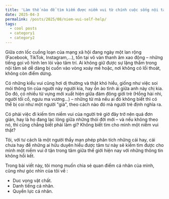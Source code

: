 ```yaml
---
title: 'Làm thế nào để tìm kiếm được niềm vui từ chính cuộc sống nội tại'
date: 2025-04-3
permalink: /posts/2025/08/niem-vui-self-help/
tags:
  - cool posts
  - category1
  - category2
---
```

Giữa cơn lốc cuồng loạn của mạng xã hội đang ngày một lan rộng (Facebook, TikTok, Instagram,...), tồn tại vô vàn thanh âm xao động – những tiếng gọi vô hình len lỏi vào tâm trí. Ai không giữ được sự lặng thầm trong nội tâm sẽ dễ dàng bị cuốn vào vòng xoáy mê hoặc, nơi không có lối thoát, không còn điểm dừng.

Có những kiểu vui cũng hơi dị thường và thật khó hiểu, giống như việc soi mói thông tin của người này người kia, hay ồn ào tình ái giữa anh này chị kia. Do đó, có nhiều từ vựng mới xuất hiện giữa đám đông giới trẻ (Hồng hài nhi, người tối cổ, ngưu ma vương...) – những từ mà nếu ai đó không biết thì có thể bị coi như một người "già", theo cách nào đó mà người trẻ định nghĩa ra.

Có phải việc đi kiếm tìm niềm vui của người trẻ giờ đây trở nên quá đơn giản, hay là họ đang lạc lõng giữa những thói đời mới – và nếu không theo nó, thì cũng chẳng biết phải làm gì? Không biết tìm cho mình một niềm vui thật?

Tôi, với tư cách là một người thầy mạn phép phân tích những cái hay, cái chưa hay để những ai hữu duyên hiểu được tâm tư này sẽ kiếm tìm được cho mình một niềm vui ở tận trong tâm giữa thế giới hiện nay với những thông tin không hồi kết.

Trong bài viết này, tôi mong muốn chia sẻ quan điểm cá nhân của mình, cũng như góc nhìn của tôi về : 
- Duc vọng vật chất.
- Danh tiếng cá nhân.
- Quyền lực cá nhân.